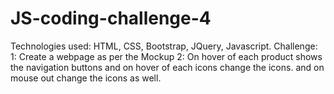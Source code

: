# JS-coding-challenge-4
Technologies used: HTML, CSS, Bootstrap, JQuery, Javascript. 
Challenge:
1: Create a webpage as per the Mockup
2: On hover of each product shows the navigation buttons and on hover of each icons change the icons. and on mouse out change the icons as well.  
